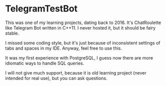 # TelegramTestBot
This was one of my learning projects, dating back to 2016. It's ChatRoulette like Telegram Bot written in C++11. 
I never hosted it, but it should be fairy stable. 

I missed some coding style, but it's just because of inconsistent settings of tabs and spaces in my IDE. 
Anyway, feel free to use this. 

It was my first experience with PostgreSQL, I guess now there are more idiomatic ways to handle SQL queries.

I will not give much support, because it is old learning project (never intended for real use), but you can ask questions.
